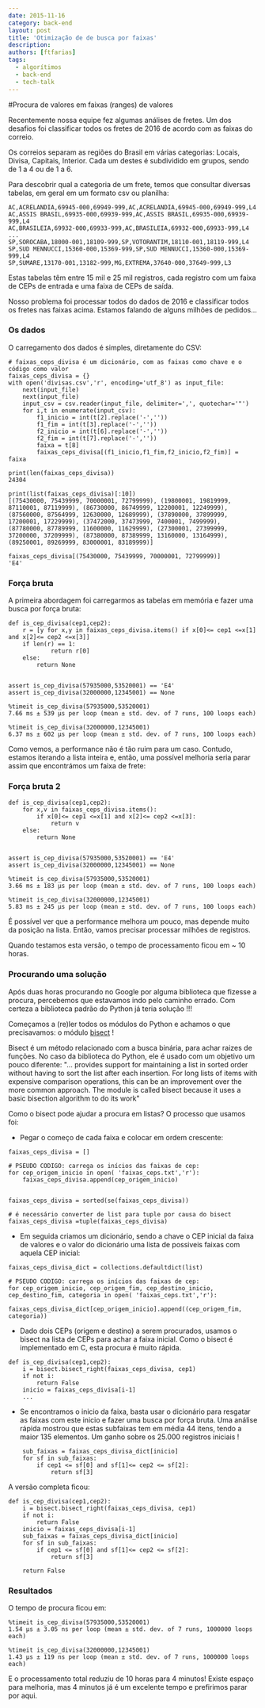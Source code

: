 ```yaml
---
date: 2015-11-16
category: back-end
layout: post
title: 'Otimização de de busca por faixas'
description: 
authors: [ftfarias]
tags:
  - algorítimos
  - back-end
  - tech-talk
---
```


#Procura de valores em faixas (ranges) de valores

Recentemente nossa equipe fez algumas análises de fretes. Um dos desafios foi classificar todos os fretes de 2016 de acordo com as faixas do correio. 

Os correios separam as regiões do Brasil em várias categorias: Locais, Divisa, Capitais, Interior. Cada um destes é subdividido em grupos, sendo de 1 a 4 ou de 1 a 6.

Para descobrir qual a categoria de um frete, temos que consultar diversas tabelas, em geral em um formato csv ou planilha:

```
AC,ACRELANDIA,69945-000,69949-999,AC,ACRELANDIA,69945-000,69949-999,L4
AC,ASSIS BRASIL,69935-000,69939-999,AC,ASSIS BRASIL,69935-000,69939-999,L4
AC,BRASILEIA,69932-000,69933-999,AC,BRASILEIA,69932-000,69933-999,L4
...
SP,SOROCABA,18000-001,18109-999,SP,VOTORANTIM,18110-001,18119-999,L4
SP,SUD MENNUCCI,15360-000,15369-999,SP,SUD MENNUCCI,15360-000,15369-999,L4
SP,SUMARE,13170-001,13182-999,MG,EXTREMA,37640-000,37649-999,L3

```

Estas tabelas têm entre 15 mil e 25 mil registros, cada registro com um faixa de CEPs de entrada e uma faixa de CEPs de saída. 

Nosso problema foi processar todos do dados de 2016 e classificar todos os fretes nas faixas acima. Estamos falando de alguns milhões de pedidos...

### Os dados

O carregamento dos dados é simples, diretamente do CSV:

```
# faixas_ceps_divisa é um dicionário, com as faixas como chave e o código como valor
faixas_ceps_divisa = {}
with open('divisas.csv','r', encoding='utf_8') as input_file:
    next(input_file)
    next(input_file)
    input_csv = csv.reader(input_file, delimiter=',', quotechar='"')
    for i,t in enumerate(input_csv):
        f1_inicio = int(t[2].replace('-',''))
        f1_fim = int(t[3].replace('-',''))
        f2_inicio = int(t[6].replace('-',''))
        f2_fim = int(t[7].replace('-',''))
        faixa = t[8]
        faixas_ceps_divisa[(f1_inicio,f1_fim,f2_inicio,f2_fim)] = faixa  
```

```
print(len(faixas_ceps_divisa))
24304
```

```
print(list(faixas_ceps_divisa)[:10])
[(75430000, 75439999, 70000001, 72799999), (19800001, 19819999, 87110001, 87119999), (86730000, 86749999, 12200001, 12249999), (87560000, 87564999, 12630000, 12689999), (37890000, 37899999, 17200001, 17229999), (37472000, 37473999, 7400001, 7499999), (87780000, 87789999, 11600000, 11629999), (27300001, 27399999, 37200000, 37209999), (87380000, 87389999, 13160000, 13164999), (89250001, 89269999, 83000001, 83189999)]
```

```
faixas_ceps_divisa[(75430000, 75439999, 70000001, 72799999)]
'E4'
```

### Força bruta

A primeira abordagem foi carregarmos as tabelas em memória e fazer uma busca por força bruta:

```
def is_cep_divisa(cep1,cep2):
    r = [y for x,y in faixas_ceps_divisa.items() if x[0]<= cep1 <=x[1] and x[2]<= cep2 <=x[3]] 
    if len(r) == 1:
            return r[0]
    else:
        return None
​
​
assert is_cep_divisa(57935000,53520001) == 'E4'
assert is_cep_divisa(32000000,12345001) == None
```

```
%timeit is_cep_divisa(57935000,53520001)
7.66 ms ± 539 µs per loop (mean ± std. dev. of 7 runs, 100 loops each)
```

```
%timeit is_cep_divisa(32000000,12345001)
6.37 ms ± 602 µs per loop (mean ± std. dev. of 7 runs, 100 loops each)
```

Como vemos, a performance não é tão ruim para um caso. Contudo, estamos iterando a lista inteira e, então, uma possível melhoria seria parar assim que encontrámos um faixa de frete:


### Força bruta 2

```
def is_cep_divisa(cep1,cep2):
    for x,v in faixas_ceps_divisa.items():
        if x[0]<= cep1 <=x[1] and x[2]<= cep2 <=x[3]:
            return v
    else:
        return None


assert is_cep_divisa(57935000,53520001) == 'E4'
assert is_cep_divisa(32000000,12345001) == None
```

```
%timeit is_cep_divisa(57935000,53520001)
3.66 ms ± 183 µs per loop (mean ± std. dev. of 7 runs, 100 loops each)
```

```
%timeit is_cep_divisa(32000000,12345001)
5.83 ms ± 245 µs per loop (mean ± std. dev. of 7 runs, 100 loops each)
```

É possível ver que a performance melhora um pouco, mas depende muito da posição na lista. Então, vamos precisar processar milhões de registros. 

Quando testamos esta versão, o tempo de processamento ficou em ~ 10 horas.

### Procurando uma solução

Após duas horas procurando no Google por alguma biblioteca que fizesse a procura, percebemos que estavamos indo pelo caminho errado. Com certeza a biblioteca padrão do Python já teria solução !!! 

Começamos a (re)ler todos os módulos do Python e achamos o que precisavamos: o módulo [bisect](https://docs.python.org/3.0/library/bisect.html) !

Bisect é um método relacionado com a busca binária, para achar raizes de funções. No caso da biblioteca do Python, ele é usado com um objetivo um pouco diferente: "... provides support for maintaining a list in sorted order without having to sort the list after each insertion. For long lists of items with expensive comparison operations, this can be an improvement over the more common approach. The module is called bisect because it uses a basic bisection algorithm to do its work"

Como o bisect pode ajudar a procura em listas? O processo que usamos foi:

- Pegar o começo de cada faixa e colocar em ordem crescente:

```
faixas_ceps_divisa = []

# PSEUDO CODIGO: carrega os inícios das faixas de cep:
for cep_origem_inicio in open( 'faixas_ceps.txt','r'):
	faixas_ceps_divisa.append(cep_origem_inicio)


faixas_ceps_divisa = sorted(se(faixas_ceps_divisa))

# é necessário converter de list para tuple por causa do bisect
faixas_ceps_divisa =tuple(faixas_ceps_divisa)
```

- Em seguida criamos um dicionário, sendo a chave o CEP inicial da faixa de valores e o valor do dicionário uma lista de possiveis faixas com aquela CEP inicial:

```
faixas_ceps_divisa_dict = collections.defaultdict(list)

# PSEUDO CODIGO: carrega os inícios das faixas de cep:
for cep_origem_inicio, cep_origem_fim, cep_destino_inicio, cep_destino_fim, categoria in open( 'faixas_ceps.txt','r'):
        faixas_ceps_divisa_dict[cep_origem_inicio].append((cep_origem_fim, categoria))
```

- Dado dois CEPs (origem e destino) a serem procurados, usamos o bisect na lista de CEPs para achar a faixa inicial. Como o bisect é implementado em C, esta procura é muito rápida.

```
def is_cep_divisa(cep1,cep2):
    i = bisect.bisect_right(faixas_ceps_divisa, cep1)
    if not i:
        return False
    inicio = faixas_ceps_divisa[i-1] 
    ...
```    

- Se encontramos o inicio da faixa, basta usar o dicionário para resgatar as faixas com este inicio e fazer uma busca por força bruta. Uma análise rápida mostrou que estas subfaixas tem em média 44 itens, tendo a maior 135 elementos. Um ganho sobre os 25.000 registros iniciais !

```
    sub_faixas = faixas_ceps_divisa_dict[inicio]
    for sf in sub_faixas:
        if cep1 <= sf[0] and sf[1]<= cep2 <= sf[2]:
            return sf[3]
```  

A versão completa ficou:

```
def is_cep_divisa(cep1,cep2):
    i = bisect.bisect_right(faixas_ceps_divisa, cep1)
    if not i:
        return False
    inicio = faixas_ceps_divisa[i-1] 
    sub_faixas = faixas_ceps_divisa_dict[inicio]
    for sf in sub_faixas:
        if cep1 <= sf[0] and sf[1]<= cep2 <= sf[2]:
            return sf[3]
        
    return False
```

### Resultados

O tempo de procura ficou em:

```
%timeit is_cep_divisa(57935000,53520001)
1.54 µs ± 3.05 ns per loop (mean ± std. dev. of 7 runs, 1000000 loops each)
```

```
%timeit is_cep_divisa(32000000,12345001)
1.43 µs ± 119 ns per loop (mean ± std. dev. of 7 runs, 1000000 loops each)
```

E o processamento total reduziu de 10 horas para 4 minutos! Existe espaço para melhoria, mas 4 minutos já é um excelente tempo e prefirimos parar por aqui. 


